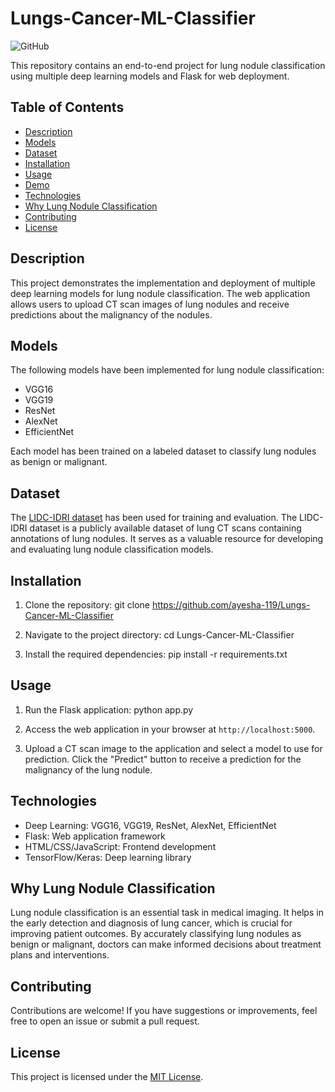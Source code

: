 # Lungs-Cancer-ML-Classifier


![GitHub](https://github.com/ayesha-119/Lungs-Cancer-ML-Classifier)

This repository contains an end-to-end project for lung nodule classification using multiple deep learning models and Flask for web deployment.

## Table of Contents

- [Description](#description)
- [Models](#models)
- [Dataset](#dataset)
- [Installation](#installation)
- [Usage](#usage)
- [Demo](#demo)
- [Technologies](#technologies)
- [Why Lung Nodule Classification](#why-lung-nodule-classification)
- [Contributing](#contributing)
- [License](#license)

## Description

This project demonstrates the implementation and deployment of multiple deep learning models for lung nodule classification. The web application allows users to upload CT scan images of lung nodules and receive predictions about the malignancy of the nodules.

## Models

The following models have been implemented for lung nodule classification:

- VGG16
- VGG19
- ResNet
- AlexNet
- EfficientNet

Each model has been trained on a labeled dataset to classify lung nodules as benign or malignant.

## Dataset

The [LIDC-IDRI dataset](https://paperswithcode.com/dataset/lidc-idri) has been used for training and evaluation. The LIDC-IDRI dataset is a publicly available dataset of lung CT scans containing annotations of lung nodules. It serves as a valuable resource for developing and evaluating lung nodule classification models.

## Installation

1. Clone the repository:
git clone https://github.com/ayesha-119/Lungs-Cancer-ML-Classifier

2. Navigate to the project directory:
cd Lungs-Cancer-ML-Classifier

3. Install the required dependencies:
pip install -r requirements.txt

## Usage

1. Run the Flask application:
python app.py


2. Access the web application in your browser at `http://localhost:5000`.

3. Upload a CT scan image to the application and select a model to use for prediction. Click the "Predict" button to receive a prediction for the malignancy of the lung nodule.



## Technologies

- Deep Learning: VGG16, VGG19, ResNet, AlexNet, EfficientNet
- Flask: Web application framework
- HTML/CSS/JavaScript: Frontend development
- TensorFlow/Keras: Deep learning library

## Why Lung Nodule Classification

Lung nodule classification is an essential task in medical imaging. It helps in the early detection and diagnosis of lung cancer, which is crucial for improving patient outcomes. By accurately classifying lung nodules as benign or malignant, doctors can make informed decisions about treatment plans and interventions.

## Contributing

Contributions are welcome! If you have suggestions or improvements, feel free to open an issue or submit a pull request.

## License

This project is licensed under the [MIT License](LICENSE).

